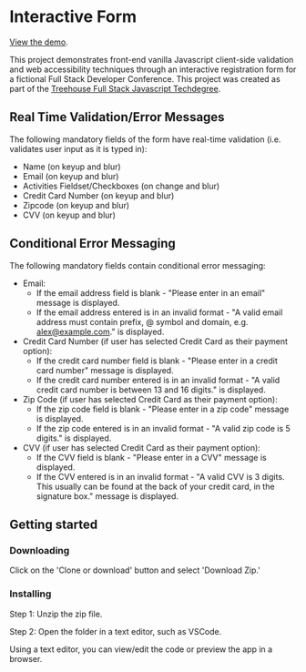 # Interactive Form

[View the demo](http://alexhippo.github.io/interactive-form).

This project demonstrates front-end vanilla Javascript client-side validation and web accessibility techniques through an interactive registration form for a fictional Full Stack Developer Conference. This project was created as part of the [Treehouse Full Stack Javascript Techdegree](https://teamtreehouse.com/techdegree/full-stack-javascript).

## Real Time Validation/Error Messages
The following mandatory fields of the form have real-time validation (i.e. validates user input as it is typed in):
- Name (on keyup and blur)
- Email (on keyup and blur)
- Activities Fieldset/Checkboxes (on change and blur)
- Credit Card Number (on keyup and blur)
- Zipcode (on keyup and blur)
- CVV (on keyup and blur)

## Conditional Error Messaging
The following mandatory fields contain conditional error messaging:
- Email:
  - If the email address field is blank - "Please enter in an email" message is displayed.
  - If the email address entered is in an invalid format - "A valid email address must contain prefix, @ symbol and domain, e.g. alex@example.com." is displayed.
- Credit Card Number (if user has selected Credit Card as their payment option):
  - If the credit card number field is blank - "Please enter in a credit card number" message is displayed.
  - If the credit card number entered is in an invalid format - "A valid credit card number is between 13 and 16 digits." is displayed.
- Zip Code (if user has selected Credit Card as their payment option):
  - If the zip code field is blank - "Please enter in a zip code" message is displayed.
  - If the zip code entered is in an invalid format - "A valid zip code is 5 digits." is displayed.
- CVV (if user has selected Credit Card as their payment option):
  - If the CVV field is blank - "Please enter in a CVV" message is displayed.
  - If the CVV entered is in an invalid format - "A valid CVV is 3 digits. This usually can be found at the back of your credit card, in the signature box." message is displayed.

## Getting started
### Downloading
Click on the 'Clone or download' button and select 'Download Zip.'

### Installing
Step 1: Unzip the zip file.

Step 2: Open the folder in a text editor, such as VSCode.

Using a text editor, you can view/edit the code or preview the app in a browser.

